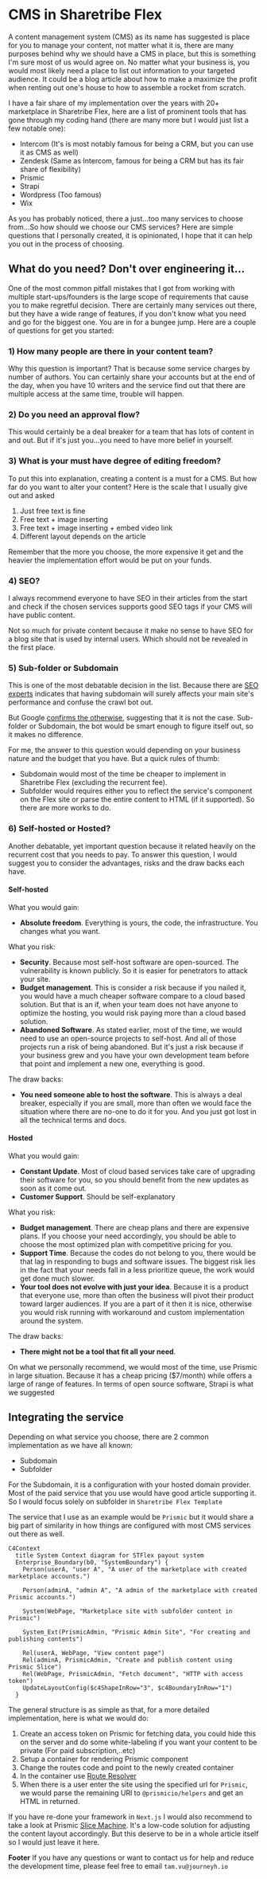 # CMS in Sharetribe Flex

A content management system (CMS) as its name has suggested is place for you to manage your content, not matter what it is, there are many purposes behind why we should have a CMS in place, but this is something I'm sure most of us would agree on. No matter what your business is, you would most likely need a place to list out information to your targeted audience. It could be a blog article about how to make a maximize the profit when renting out one's house to how to assemble a rocket from scratch. 

I have a fair share of my implementation over the years with 20+ marketplace in Sharetribe Flex, here are a list of prominent tools that has gone through my coding hand (there are many more but I would just list a few notable one):
- Intercom (It's is most notably famous for being a CRM, but you can use it as CMS as well)
- Zendesk (Same as Intercom, famous for being a CRM but has its fair share of flexibility)
- Prismic
- Strapi
- Wordpress (Too famous)
- Wix

As you has probably noticed, there a just...too many services to choose from...So how should we choose our CMS services? Here are simple questions that I personally created, it is opinionated, I hope that it can help you out in the process of choosing.

## What do you need? Don't over engineering it...

One of the most common pitfall mistakes that I got from working with multiple start-ups/founders is the large scope of requirements that cause you to make regretful decision. There are certainly many services out there, but they have a wide range of features, if you don't know what you need and go for the biggest one. You are in for a bungee jump. Here are a couple of questions for get you started:

### 1) **How many people are there in your content team?**

Why this question is important? That is because some service charges by number of authors. You can certainly share your accounts but at the end of the day, when you have 10 writers and the service find out that there are multiple access at the same time, trouble will happen.

### 2) **Do you need an approval flow?**

This would certainly be a deal breaker for a team that has lots of content in and out. But if it's just you...you need to have more belief in yourself. 

### 3) **What is your must have degree of editing freedom?**

To put this into explanation, creating a content is a must for a CMS. But how far do you want to alter your content? Here is the scale that I usually give out and asked
1) Just free text is fine
2) Free text + image inserting
3) Free text + image inserting + embed video link
4) Different layout depends on the article

Remember that the more you choose, the more expensive it get and the heavier the implementation effort would be put on your funds.

### 4) **SEO?**

I always recommend everyone to have SEO in their articles from the start and check if the chosen services supports good SEO tags if your CMS will have public content. 

Not so much for private content because it make no sense to have SEO for a blog site that is used by internal users. Which should not be revealed in the first place.

### 5) **Sub-folder or Subdomain**

This is one of the most debatable decision in the list. Because there are [SEO experts](https://swankyagency.com/subdomain-seo-impact/#:~:text=Using%20a%20subdomain%20enables%20you,for%20improving%20your%20SEO%20performance) indicates that having subdomain will surely affects your main site's performance and confuse the crawl bot out.

But Google [confirms the otherwise](https://www.youtube.com/watch?v=uJGDyAN9g-g), suggesting that it is not the case. Sub-folder or Subdomain, the bot would be smart enough to figure itself out, so it makes no difference.

For me, the answer to this question would depending on your business nature and the budget that you have. But a quick rules of thumb:

- Subdomain would most of the time be cheaper to implement in Sharetribe Flex (excluding the recurrent fee).
- Subfolder would requires either you to reflect the service's component on the Flex site or parse the entire content to HTML (if it supported). So there are more works to do.

### 6) **Self-hosted or Hosted?**

Another debatable, yet important question because it related heavily on the recurrent cost that you needs to pay. To answer this question, I would suggest you to consider the advantages, risks and the draw backs each have.

#### Self-hosted

What you would gain:
- **Absolute freedom**. Everything is yours, the code, the infrastructure. You changes what you want.

What you risk:
- **Security**. Because most self-host software are open-sourced. The vulnerability is known publicly. So it is easier for penetrators to attack your site.
- **Budget management**. This is consider a risk because if you nailed it, you would have a much cheaper software compare to a cloud based solution. But that is an if, when your team does not have anyone to optimize the hosting, you would risk paying more than a cloud based solution.
- **Abandoned Software**. As stated earlier, most of the time, we would need to use an open-source projects to self-host. And all of those projects run a risk of being abandoned. But it's just a risk because if your business grew and you have your own development team before that point and implement a new one, everything is good.

The draw backs:
- **You need someone able to host the software**. This is always a deal breaker, especially if you are small, more than often we would face the situation where there are no-one to do it for you. And you just got lost in all the technical terms and docs.

#### Hosted 

What you would gain:
- **Constant Update**. Most of cloud based services take care of upgrading their software for you, so you should benefit from the new updates as soon as it come out.
- **Customer Support**. Should be self-explanatory


What you risk:
- **Budget management**. There are cheap plans and there are expensive plans. If you choose your need accordingly, you should be able to choose the most optimized plan with competitive pricing for you.
- **Support Time**. Because the codes do not belong to you, there would be that lag in responding to bugs and software issues. The biggest risk lies in the fact that your needs fall in a less prioritize queue, the work would get done much slower.
- **Your tool does not evolve with just your idea**. Because it is a product that everyone use, more than often the business will pivot their product toward larger audiences. If you are a part of it then it is nice, otherwise you would risk running with workaround and custom implementation around the system.

The draw backs:
- **There might not be a tool that fit all your need**.


On what we personally recommend, we would most of the time, use Prismic in large situation. Because it has a cheap pricing ($7/month) while offers a large of range of features. In terms of open source software, Strapi is what we suggested


## Integrating the service

Depending on what service you choose, there are 2 common implementation as we have all known:
- Subdomain
- Subfolder

For the Subdomain, it is a configuration with your hosted domain provider. Most of the paid service that you use would have good article supporting it. So I would focus solely on subfolder in `Sharetribe Flex Template`

The service that I use as an example would be `Prismic` but it would share a big part of similarity in how things are configured with most CMS services out there as well.

```
C4Context
  title System Context diagram for STFlex payout system
  Enterprise_Boundary(b0, "SystemBoundary") {
    Person(userA, "user A", "A user of the marketplace with created marketplace accounts.")

    Person(adminA, "admin A", "A admin of the marketplace with created Prismic accounts.")

    System(WebPage, "Marketplace site with subfolder content in Prismic")

    System_Ext(PrismicAdmin, "Prismic Admin Site", "For creating and publishing contents") 

    Rel(userA, WebPage, "View content page")
    Rel(adminA, PrismicAdmin, "Create and publish content using Prismic Slice")
    Rel(WebPage, PrismicAdmin, "Fetch document", "HTTP with access token")
    UpdateLayoutConfig($c4ShapeInRow="3", $c4BoundaryInRow="1")
  }
```

The general structure is as simple as that, for a more detailed implementation, here is what we would do:
1) Create an access token on Prismic for fetching data, you could hide this on the server and do some white-labeling if you want your content to be private (For paid subscription,..etc)
2) Setup a container for rendering Prismic component
3) Change the routes code and point to the newly created container
4) In the container use [Route Resolver](https://prismic.io/docs/route-resolver) 
5) When there is a user enter the site using the specified url for `Prismic`, we would parse the remaining URl to `@prismicio/helpers` and get an HTML in returned.


If you have re-done your framework in `Next.js` I would also recommend to take a look at Prismic [Slice Machine](https://prismic.io/docs/setup-nextjs). It's a low-code solution for adjusting the content layout accordingly. But this deserve to be in a whole article itself so I would just leave it here.


**Footer**
If you have any questions or want to contact us for help and reduce the development time, please feel free to email `tam.vu@journeyh.io`